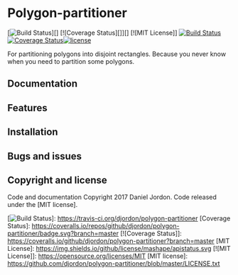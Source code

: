 Polygon-partitioner
===================

[![Build Status][]][] [![Coverage Status][]][] [![MIT License]]
[![Build Status](https://travis-ci.org/djordon/polygon-partitioner.svg?branch=master)](https://travis-ci.org/djordon/polygon-partitioner) [![Coverage Status](https://coveralls.io/repos/github/djordon/polygon-partitioner/badge.svg?branch=master)](https://coveralls.io/repos/github/djordon/polygon-partitioner/badge.svg?branch=master)[![license](https://img.shields.io/github/license/mashape/apistatus.svg)](https://opensource.org/licenses/MIT)

For partitioning polygons into disjoint rectangles. Because you never know when you need to partition some polygons.

<head>
<title></title>
<script src="https://cdn.plot.ly/plotly-1.12.0.min.js"></script>
</head>
<body>
<div id="chart"></div>
<script>
(function () {
  var data0 = {"type":"scatter","x":[-50.0,-0.0],"y":[100.0,100.0],"mode":"lines","marker":{"color":"rgba(0, 15, 249, 0.7)","line":{"color":"rgba(0, 15, 249, 0.7)","width":1.0}}};
  var data1 = {"type":"scatter","x":[-50.0,-0.0],"y":[125.0,125.0],"mode":"lines","marker":{"color":"rgba(0, 15, 249, 0.7)","line":{"color":"rgba(0, 15, 249, 0.7)","width":1.0}},"fill":"tonexty"};
  var data2 = {"type":"scatter","x":[-25.0,-0.0],"y":[100.0,100.0],"mode":"lines","marker":{"color":"rgba(0, 15, 146, 0.7)","line":{"color":"rgba(0, 15, 146, 0.7)","width":1.0}}};
  var data3 = {"type":"scatter","x":[-25.0,-0.0],"y":[200.0,200.0],"mode":"lines","marker":{"color":"rgba(0, 15, 146, 0.7)","line":{"color":"rgba(0, 15, 146, 0.7)","width":1.0}},"fill":"tonexty"};
  var data4 = {"type":"scatter","x":[-25.0,-0.0],"y":[50.0,50.0],"mode":"lines","marker":{"color":"rgba(0, 15, 185, 0.7)","line":{"color":"rgba(0, 15, 185, 0.7)","width":1.0}}};
  var data5 = {"type":"scatter","x":[-25.0,-0.0],"y":[75.0,75.0],"mode":"lines","marker":{"color":"rgba(0, 15, 185, 0.7)","line":{"color":"rgba(0, 15, 185, 0.7)","width":1.0}},"fill":"tonexty"};
  var data6 = {"type":"scatter","x":[0.0,25.0],"y":[0.0,0.0],"mode":"lines","marker":{"color":"rgba(0, 15, 82, 0.7)","line":{"color":"rgba(0, 15, 82, 0.7)","width":1.0}}};
  var data7 = {"type":"scatter","x":[0.0,25.0],"y":[25.0,25.0],"mode":"lines","marker":{"color":"rgba(0, 15, 82, 0.7)","line":{"color":"rgba(0, 15, 82, 0.7)","width":1.0}},"fill":"tonexty"};
  var data8 = {"type":"scatter","x":[75.0,100.0],"y":[50.0,50.0],"mode":"lines","marker":{"color":"rgba(0, 15, 151, 0.7)","line":{"color":"rgba(0, 15, 151, 0.7)","width":1.0}}};
  var data9 = {"type":"scatter","x":[75.0,100.0],"y":[100.0,100.0],"mode":"lines","marker":{"color":"rgba(0, 15, 151, 0.7)","line":{"color":"rgba(0, 15, 151, 0.7)","width":1.0}},"fill":"tonexty"};
  var data10 = {"type":"scatter","x":[-50.0,-25.0],"y":[150.0,150.0],"mode":"lines","marker":{"color":"rgba(0, 15, 229, 0.7)","line":{"color":"rgba(0, 15, 229, 0.7)","width":1.0}}};
  var data11 = {"type":"scatter","x":[-50.0,-25.0],"y":[175.0,175.0],"mode":"lines","marker":{"color":"rgba(0, 15, 229, 0.7)","line":{"color":"rgba(0, 15, 229, 0.7)","width":1.0}},"fill":"tonexty"};
  var data12 = {"type":"scatter","x":[0.0,50.0],"y":[25.0,25.0],"mode":"lines","marker":{"color":"rgba(0, 15, 200, 0.7)","line":{"color":"rgba(0, 15, 200, 0.7)","width":1.0}}};
  var data13 = {"type":"scatter","x":[0.0,50.0],"y":[250.0,250.0],"mode":"lines","marker":{"color":"rgba(0, 15, 200, 0.7)","line":{"color":"rgba(0, 15, 200, 0.7)","width":1.0}},"fill":"tonexty"};
  var data14 = {"type":"scatter","x":[-0.0,100.0],"y":[50.0,50.0],"mode":"lines","marker":{"color":"rgba(0, 15, 139, 0.7)","line":{"color":"rgba(0, 15, 139, 0.7)","width":1.0}}};
  var data15 = {"type":"scatter","x":[-0.0,100.0],"y":[225.0,225.0],"mode":"lines","marker":{"color":"rgba(0, 15, 139, 0.7)","line":{"color":"rgba(0, 15, 139, 0.7)","width":1.0}},"fill":"tonexty"};
  var data16 = {"type":"scatter","x":[-25.0,-0.0],"y":[125.0,125.0],"mode":"lines","marker":{"color":"rgba(0, 15, 119, 0.7)","line":{"color":"rgba(0, 15, 119, 0.7)","width":1.0}}};
  var data17 = {"type":"scatter","x":[-25.0,-0.0],"y":[200.0,200.0],"mode":"lines","marker":{"color":"rgba(0, 15, 119, 0.7)","line":{"color":"rgba(0, 15, 119, 0.7)","width":1.0}},"fill":"tonexty"};
  var data18 = {"type":"scatter","x":[25.0,100.0],"y":[200.0,200.0],"mode":"lines","marker":{"color":"rgba(0, 15, 133, 0.7)","line":{"color":"rgba(0, 15, 133, 0.7)","width":1.0}}};
  var data19 = {"type":"scatter","x":[25.0,100.0],"y":[225.0,225.0],"mode":"lines","marker":{"color":"rgba(0, 15, 133, 0.7)","line":{"color":"rgba(0, 15, 133, 0.7)","width":1.0}},"fill":"tonexty"};
  var data20 = {"type":"scatter","x":[75.0,100.0],"y":[75.0,75.0],"mode":"lines","marker":{"color":"rgba(0, 15, 123, 0.7)","line":{"color":"rgba(0, 15, 123, 0.7)","width":1.0}}};
  var data21 = {"type":"scatter","x":[75.0,100.0],"y":[100.0,100.0],"mode":"lines","marker":{"color":"rgba(0, 15, 123, 0.7)","line":{"color":"rgba(0, 15, 123, 0.7)","width":1.0}},"fill":"tonexty"};
  var data22 = {"type":"scatter","x":[-0.0,25.0],"y":[200.0,200.0],"mode":"lines","marker":{"color":"rgba(0, 15, 130, 0.7)","line":{"color":"rgba(0, 15, 130, 0.7)","width":1.0}}};
  var data23 = {"type":"scatter","x":[-0.0,25.0],"y":[225.0,225.0],"mode":"lines","marker":{"color":"rgba(0, 15, 130, 0.7)","line":{"color":"rgba(0, 15, 130, 0.7)","width":1.0}},"fill":"tonexty"};
  var data24 = {"type":"scatter","x":[75.0,100.0],"y":[150.0,150.0],"mode":"lines","marker":{"color":"rgba(0, 15, 115, 0.7)","line":{"color":"rgba(0, 15, 115, 0.7)","width":1.0}}};
  var data25 = {"type":"scatter","x":[75.0,100.0],"y":[175.0,175.0],"mode":"lines","marker":{"color":"rgba(0, 15, 115, 0.7)","line":{"color":"rgba(0, 15, 115, 0.7)","width":1.0}},"fill":"tonexty"};
  var data26 = {"type":"scatter","x":[75.0,75.0],"y":[100.0,75.0],"mode":"lines","marker":{"color":"rgba(175, 175, 175, 0.85)","line":{"color":"rgba(175, 175, 175, 0.85)","width":1.0,"dash":"dot"}}};
  var data27 = {"type":"scatter","x":[25.0,25.0],"y":[225.0,200.0],"mode":"lines","marker":{"color":"rgba(175, 175, 175, 0.85)","line":{"color":"rgba(175, 175, 175, 0.85)","width":1.0,"dash":"dot"}}};
  var data28 = {"type":"scatter","x":[-25.0,-0.0],"y":[125.0,125.0],"mode":"lines","marker":{"color":"rgba(175, 175, 175, 0.85)","line":{"color":"rgba(175, 175, 175, 0.85)","width":1.0,"dash":"dot"}}};
  var data29 = {"type":"scatter","x":[50.0,-0.0],"y":[50.0,50.0],"mode":"lines","marker":{"color":"rgba(175, 175, 175, 0.85)","line":{"color":"rgba(175, 175, 175, 0.85)","width":1.0,"dash":"dot"}}};
  var data30 = {"type":"scatter","x":[25.0,0.0],"y":[25.0,25.0],"mode":"lines","marker":{"color":"rgba(175, 175, 175, 0.85)","line":{"color":"rgba(175, 175, 175, 0.85)","width":1.0,"dash":"dot"}}};
  var data31 = {"type":"scatter","x":[-0.0,-0.0],"y":[50.0,75.0],"mode":"lines","marker":{"color":"rgba(175, 175, 175, 0.85)","line":{"color":"rgba(175, 175, 175, 0.85)","width":1.0,"dash":"dot"}}};
  var data32 = {"type":"scatter","x":[-0.0,-0.0],"y":[75.0,75.0],"mode":"lines","marker":{"color":"rgba(175, 175, 175, 0.85)","line":{"color":"rgba(175, 175, 175, 0.85)","width":1.0,"dash":"dot"}}};
  var data33 = {"type":"scatter","x":[-25.0,-25.0],"y":[150.0,175.0],"mode":"lines","marker":{"color":"rgba(175, 175, 175, 0.85)","line":{"color":"rgba(175, 175, 175, 0.85)","width":1.0,"dash":"dot"}}};
  var data34 = {"type":"scatter","x":[-0.0,-0.0],"y":[100.0,200.0],"mode":"lines","marker":{"color":"rgba(175, 175, 175, 0.85)","line":{"color":"rgba(175, 175, 175, 0.85)","width":1.0,"dash":"dot"}}};
  var data35 = {"type":"scatter","x":[-0.0,-0.0],"y":[200.0,200.0],"mode":"lines","marker":{"color":"rgba(175, 175, 175, 0.85)","line":{"color":"rgba(175, 175, 175, 0.85)","width":1.0,"dash":"dot"}}};
  var data36 = {"type":"scatter","x":[75.0,75.0],"y":[175.0,150.0],"mode":"lines","marker":{"color":"rgba(175, 175, 175, 0.85)","line":{"color":"rgba(175, 175, 175, 0.85)","width":1.0,"dash":"dot"}}};
  var data37 = {"type":"scatter","x":[75.0,-0.0],"y":[200.0,200.0],"mode":"lines","marker":{"color":"rgba(175, 175, 175, 0.85)","line":{"color":"rgba(175, 175, 175, 0.85)","width":1.0,"dash":"dot"}}};
  var data38 = {"type":"scatter","x":[0.0,25.0,25.0,50.0,50.0,75.0,100.0,100.0,100.0,75.0,75.0,75.0,100.0,100.0,75.0,75.0,100.0,100.0,75.0,50.0,25.0,25.0,0.0,-0.0,-0.0,-25.0,-25.0,-50.0,-50.0,-25.0,-25.0,-50.0,-50.0,-25.0,-0.0,-0.0,-25.0,-25.0,-0.0,-0.0,0.0],"y":[0.0,0.0,25.0,25.0,50.0,50.0,50.0,75.0,100.0,100.0,125.0,150.0,150.0,175.0,175.0,200.0,200.0,225.0,225.0,225.0,225.0,250.0,250.0,225.0,200.0,200.0,175.0,175.0,150.0,150.0,125.0,125.0,100.0,100.0,100.0,75.0,75.0,50.0,50.0,25.0,0.0],"mode":"markers+lines","marker":{"color":"rgba(194, 33, 10, 0.9)","line":{"color":"rgba(194, 33, 10, 0.9)","width":1.0}}};

  var data = [data0, data1, data2, data3, data4, data5, data6, data7, data8, data9, data10, data11, data12, data13, data14, data15, data16, data17, data18, data19, data20, data21, data22, data23, data24, data25, data26, data27, data28, data29, data30, data31, data32, data33, data34, data35, data36, data37, data38];
  var layout = {"title":"","width":550,"height":550,"showlegend":false,"xaxis":{"showgrid":true,"showticklabels":false,"zeroline":false},"yaxis":{"showgrid":true,"showticklabels":false,"zeroline":false},"margin":{"l":15,"r":15,"t":15,"b":15},"plot_bgcolor":"rgba(0, 0, 0, 0.0)","paper_bgcolor":"rgba(0, 0, 0, 0.0)","hovermode":"closest"};

  Plotly.plot('chart', data, layout);
})();
</script>
</body>


Documentation
-------------

Features
--------

Installation
------------

Bugs and issues
---------------

Copyright and license
---------------------

Code and documentation Copyright 2017 Daniel Jordon. Code released under the [MIT license].

  [Build Status]: https://travis-ci.org/djordon/polygon-partitioner.svg?branch=master
  [![Build Status]]: https://travis-ci.org/djordon/polygon-partitioner
  [Coverage Status]: https://coveralls.io/repos/github/djordon/polygon-partitioner/badge.svg?branch=master
  [![Coverage Status]]: https://coveralls.io/github/djordon/polygon-partitioner?branch=master
  [MIT License]: https://img.shields.io/github/license/mashape/apistatus.svg
  [![MIT License]]: https://opensource.org/licenses/MIT
  [MIT license]: https://github.com/djordon/polygon-partitioner/blob/master/LICENSE.txt
